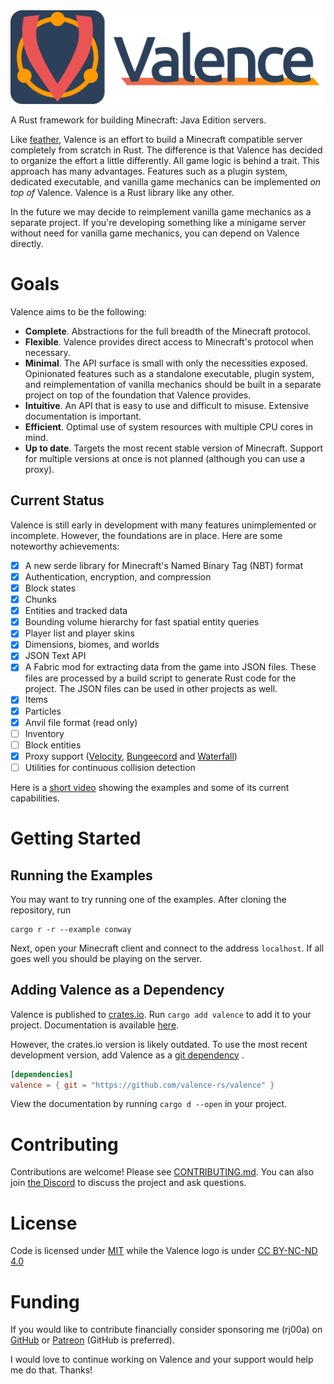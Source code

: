 <img src="valence/assets/logo-full.svg" width="650">

A Rust framework for building Minecraft: Java Edition servers.

Like [feather](https://github.com/feather-rs/feather), Valence is an effort to
build a Minecraft compatible server completely from scratch in Rust. The
difference is that Valence has decided to organize the effort a little
differently. All game logic is behind a trait. This approach has many
advantages. Features such as a plugin system, dedicated executable, and vanilla
game mechanics can be implemented _on top of_ Valence. Valence is a Rust library
like any other.

In the future we may decide to reimplement vanilla game mechanics as a separate
project. If you're developing something like a minigame server without need for
vanilla game mechanics, you can depend on Valence directly.

# Goals

Valence aims to be the following:

- **Complete**. Abstractions for the full breadth of the Minecraft protocol.
- **Flexible**. Valence provides direct access to Minecraft's protocol when
  necessary.
- **Minimal**. The API surface is small with only the necessities exposed.
  Opinionated features such as a standalone executable, plugin system, and
  reimplementation of vanilla mechanics should be built in a separate project on
  top of the foundation that Valence provides.
- **Intuitive**. An API that is easy to use and difficult to misuse. Extensive
  documentation is important.
- **Efficient**. Optimal use of system resources with multiple CPU cores in
  mind.
- **Up to date**. Targets the most recent stable version of Minecraft. Support
  for multiple versions at once is not planned (although you can use a proxy).

## Current Status

Valence is still early in development with many features unimplemented or
incomplete. However, the foundations are in place. Here are some noteworthy
achievements:

- [x] A new serde library for Minecraft's Named Binary Tag (NBT) format
- [x] Authentication, encryption, and compression
- [x] Block states
- [x] Chunks
- [x] Entities and tracked data
- [x] Bounding volume hierarchy for fast spatial entity queries
- [x] Player list and player skins
- [x] Dimensions, biomes, and worlds
- [x] JSON Text API
- [x] A Fabric mod for extracting data from the game into JSON files. These
      files are processed by a build script to generate Rust code for the
      project. The JSON files can be used in other projects as well.
- [x] Items
- [x] Particles
- [x] Anvil file format (read only)
- [ ] Inventory
- [ ] Block entities
- [x] Proxy support ([Velocity](https://velocitypowered.com/),
      [Bungeecord](https://www.spigotmc.org/wiki/bungeecord/) and
      [Waterfall](https://docs.papermc.io/waterfall))
- [ ] Utilities for continuous collision detection

Here is a [short video](https://www.youtube.com/watch?v=6P072lKE01s) showing the
examples and some of its current capabilities.

# Getting Started

## Running the Examples

You may want to try running one of the examples. After cloning the repository,
run

```shell
cargo r -r --example conway
```

Next, open your Minecraft client and connect to the address `localhost`. If all
goes well you should be playing on the server.

## Adding Valence as a Dependency

Valence is published to [crates.io](https://crates.io/crates/valence). Run
`cargo add valence` to add it to your project. Documentation is available
[here](https://docs.rs/valence/latest/valence/).

However, the crates.io version is likely outdated. To use the most recent
development version, add Valence as a
[git dependency](https://doc.rust-lang.org/cargo/reference/specifying-dependencies.html#specifying-dependencies-from-git-repositories)
.

```toml
[dependencies]
valence = { git = "https://github.com/valence-rs/valence" }
```

View the documentation by running `cargo d --open` in your project.

# Contributing

Contributions are welcome! Please see
[CONTRIBUTING.md](https://github.com/valence-rs/valence/blob/main/CONTRIBUTING.md).
You can also join [the Discord](https://discord.gg/8Fqqy9XrYb) to discuss the
project and ask questions.

# License

Code is licensed under [MIT](https://opensource.org/licenses/MIT) while the
Valence logo is under
[CC BY-NC-ND 4.0](https://creativecommons.org/licenses/by-nc-nd/4.0/)

# Funding

If you would like to contribute financially consider sponsoring me (rj00a) on
[GitHub](https://github.com/sponsors/rj00a) or
[Patreon](https://www.patreon.com/rj00a) (GitHub is preferred).

I would love to continue working on Valence and your support would help me do
that. Thanks!
